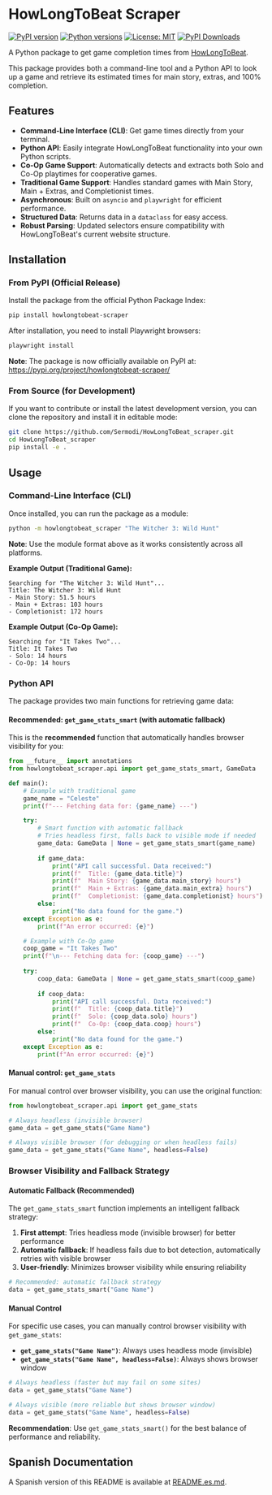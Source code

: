 # HowLongToBeat Scraper

[![PyPI version](https://badge.fury.io/py/howlongtobeat-scraper.svg)](https://badge.fury.io/py/howlongtobeat-scraper)
[![Python versions](https://img.shields.io/pypi/pyversions/howlongtobeat-scraper.svg)](https://pypi.org/project/howlongtobeat-scraper/)
[![License: MIT](https://img.shields.io/badge/License-MIT-yellow.svg)](https://opensource.org/licenses/MIT)
[![PyPI Downloads](https://static.pepy.tech/personalized-badge/howlongtobeat-scraper?period=total&units=INTERNATIONAL_SYSTEM&left_color=GRAY&right_color=MAGENTA&left_text=downloads)](https://pepy.tech/projects/howlongtobeat-scraper)

A Python package to get game completion times from [HowLongToBeat](https://howlongtobeat.com).

This package provides both a command-line tool and a Python API to look up a game and retrieve its estimated times for main story, extras, and 100% completion.

## Features

-   **Command-Line Interface (CLI)**: Get game times directly from your terminal.
-   **Python API**: Easily integrate HowLongToBeat functionality into your own Python scripts.
-   **Co-Op Game Support**: Automatically detects and extracts both Solo and Co-Op playtimes for cooperative games.
-   **Traditional Game Support**: Handles standard games with Main Story, Main + Extras, and Completionist times.
-   **Asynchronous**: Built on `asyncio` and `playwright` for efficient performance.
-   **Structured Data**: Returns data in a `dataclass` for easy access.
-   **Robust Parsing**: Updated selectors ensure compatibility with HowLongToBeat's current website structure.

## Installation

### From PyPI (Official Release)

Install the package from the official Python Package Index:

```bash
pip install howlongtobeat-scraper
```

After installation, you need to install Playwright browsers:

```bash
playwright install
```

**Note**: The package is now officially available on PyPI at: https://pypi.org/project/howlongtobeat-scraper/

### From Source (for Development)

If you want to contribute or install the latest development version, you can clone the repository and install it in editable mode:

```bash
git clone https://github.com/Sermodi/HowLongToBeat_scraper.git
cd HowLongToBeat_scraper
pip install -e .
```

## Usage

### Command-Line Interface (CLI)

Once installed, you can run the package as a module:

```bash
python -m howlongtobeat_scraper "The Witcher 3: Wild Hunt"
```

**Note**: Use the module format above as it works consistently across all platforms.

**Example Output (Traditional Game):**

```
Searching for "The Witcher 3: Wild Hunt"...
Title: The Witcher 3: Wild Hunt
- Main Story: 51.5 hours
- Main + Extras: 103 hours
- Completionist: 172 hours
```

**Example Output (Co-Op Game):**

```
Searching for "It Takes Two"...
Title: It Takes Two
- Solo: 14 hours
- Co-Op: 14 hours
```

### Python API

The package provides two main functions for retrieving game data:

#### Recommended: `get_game_stats_smart` (with automatic fallback)

This is the **recommended** function that automatically handles browser visibility for you:

```python
from __future__ import annotations
from howlongtobeat_scraper.api import get_game_stats_smart, GameData

def main():
    # Example with traditional game
    game_name = "Celeste"
    print(f"--- Fetching data for: {game_name} ---")

    try:
        # Smart function with automatic fallback
        # Tries headless first, falls back to visible mode if needed
        game_data: GameData | None = get_game_stats_smart(game_name)
        
        if game_data:
            print("API call successful. Data received:")
            print(f"  Title: {game_data.title}")
            print(f"  Main Story: {game_data.main_story} hours")
            print(f"  Main + Extras: {game_data.main_extra} hours")
            print(f"  Completionist: {game_data.completionist} hours")
        else:
            print("No data found for the game.")
    except Exception as e:
        print(f"An error occurred: {e}")

    # Example with Co-Op game
    coop_game = "It Takes Two"
    print(f"\n--- Fetching data for: {coop_game} ---")
    
    try:
        coop_data: GameData | None = get_game_stats_smart(coop_game)
        
        if coop_data:
            print("API call successful. Data received:")
            print(f"  Title: {coop_data.title}")
            print(f"  Solo: {coop_data.solo} hours")
            print(f"  Co-Op: {coop_data.coop} hours")
        else:
            print("No data found for the game.")
    except Exception as e:
        print(f"An error occurred: {e}")
```

#### Manual control: `get_game_stats`

For manual control over browser visibility, you can use the original function:

```python
from howlongtobeat_scraper.api import get_game_stats

# Always headless (invisible browser)
game_data = get_game_stats("Game Name")

# Always visible browser (for debugging or when headless fails)
game_data = get_game_stats("Game Name", headless=False)
```

### Browser Visibility and Fallback Strategy

#### Automatic Fallback (Recommended)

The `get_game_stats_smart` function implements an intelligent fallback strategy:

1. **First attempt**: Tries headless mode (invisible browser) for better performance
2. **Automatic fallback**: If headless fails due to bot detection, automatically retries with visible browser
3. **User-friendly**: Minimizes browser visibility while ensuring reliability

```python
# Recommended: automatic fallback strategy
data = get_game_stats_smart("Game Name")
```

#### Manual Control

For specific use cases, you can manually control browser visibility with `get_game_stats`:

- **`get_game_stats("Game Name")`**: Always uses headless mode (invisible)
- **`get_game_stats("Game Name", headless=False)`**: Always shows browser window

```python
# Always headless (faster but may fail on some sites)
data = get_game_stats("Game Name")

# Always visible (more reliable but shows browser window)
data = get_game_stats("Game Name", headless=False)
```

**Recommendation**: Use `get_game_stats_smart()` for the best balance of performance and reliability.

## Spanish Documentation

A Spanish version of this README is available at [README.es.md](README.es.md).

